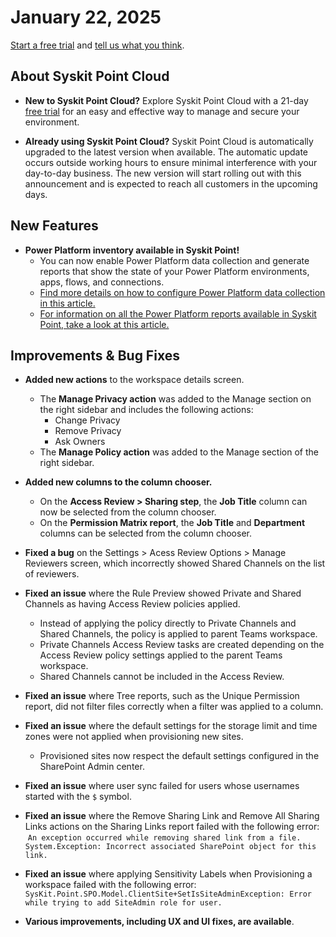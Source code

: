 ﻿---
description: This article lists improvements and bug fixes in the Syskit Point Cloud version 2025.1.77.35
---

# January 22, 2025

[Start a free trial](https://www.syskit.com/products/point/free-trial/) and [tell us what you think](https://www.syskit.com/company/contact-us/).

## About Syskit Point Cloud

* **New to Syskit Point Cloud?** Explore Syskit Point Cloud with a 21-day [free trial](https://www.syskit.com/products/point/free-trial/) for an easy and effective way to manage and secure your environment.

* **Already using Syskit Point Cloud?** Syskit Point Cloud is automatically upgraded to the latest version when available. The automatic update occurs outside working hours to ensure minimal interference with your day-to-day business. The new version will start rolling out with this announcement and is expected to reach all customers in the upcoming days.

## New Features

* **Power Platform inventory available in Syskit Point!**
    * You can now enable Power Platform data collection and generate reports that show the state of your Power Platform environments, apps, flows, and connections.
    * [Find more details on how to configure Power Platform data collection in this article.](../../power-platform/enable-power-platform.md)
    * [For information on all the Power Platform reports available in Syskit Point, take a look at this article.](../../power-platform/power-platform-reports/power-platform-reports.md)

## Improvements & Bug Fixes

* **Added new actions** to the workspace details screen.
    * The **Manage Privacy action** was added to the Manage section on the right sidebar and includes the following actions:
        * Change Privacy 
        * Remove Privacy
        * Ask Owners
    * The **Manage Policy action** was added to the Manage section of the right sidebar. 

* **Added new columns to the column chooser.**
    * On the **Access Review > Sharing step**, the **Job Title** column can now be selected from the column chooser.
    * On the **Permission Matrix report**, the **Job Title** and **Department** columns can be selected from the column chooser. 

* **Fixed a bug** on the Settings > Acess Review Options > Manage Reviewers screen, which incorrectly showed Shared Channels on the list of reviewers. 

* **Fixed an issue** where the Rule Preview showed Private and Shared Channels as having Access Review policies applied.
    * Instead of applying the policy directly to Private Channels and Shared Channels, the policy is applied to parent Teams workspace. 
    * Private Channels Access Review tasks are created depending on the Access Review policy settings applied to the parent Teams workspace.
    * Shared Channels cannot be included in the Access Review.

* **Fixed an issue** where Tree reports, such as the Unique Permission report, did not filter files correctly when a filter was applied to a column. 

* **Fixed an issue** where the default settings for the storage limit and time zones were not applied when provisioning new sites. 
    * Provisioned sites now respect the default settings configured in the SharePoint Admin center. 

* **Fixed an issue** where user sync failed for users whose usernames started with the `$` symbol.

* **Fixed an issue** where the Remove Sharing Link and Remove All Sharing Links actions on the Sharing Links report failed with the following error:  `An exception occurred while removing shared link from a file. 
System.Exception: Incorrect associated SharePoint object for this link.`

* **Fixed an issue** where applying Sensitivity Labels when Provisioning a workspace failed with the following error: `SysKit.Point.SPO.Model.ClientSite+SetIsSiteAdminException: Error while trying to add SiteAdmin role for user.`

* **Various improvements, including UX and UI fixes, are available**.